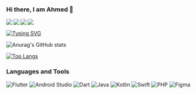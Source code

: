 ### Hi there, I am Ahmed 👋
<img align="left" src="https://img.shields.io/badge/linkedin-%230077B5.svg?style=for-the-badge&logo=linkedin&logoColor=white"/>
<img align="left" src="https://img.shields.io/badge/Gmail-D14836?style=for-the-badge&logo=gmail&logoColor=white"/>

<img align="left" src="https://img.shields.io/badge/Hashnode-2962FF?style=for-the-badge&logo=hashnode&logoColor=white"/>
<img  src="https://img.shields.io/badge/Telegram-2CA5E0?style=for-the-badge&logo=telegram&logoColor=white"/>



[![Typing SVG](https://readme-typing-svg.herokuapp.com?size=30&color=F73370&width=500&height=100&lines=+Flutter+and+Android+developer)](https://git.io/typing-svg)

![Anurag's GitHub stats](https://github-readme-stats.vercel.app/api?username=Ahmedsamiir&show_icons=true&theme=radical)

[![Top Langs](https://github-readme-stats.vercel.app/api/top-langs/?username=Ahmedsamiir&layout=compact)](https://github.com/Ahmedsamiir/github-readme-stats)

### Languages and Tools
![Flutter](https://img.shields.io/badge/Flutter-%2302569B.svg?style=for-the-badge&logo=Flutter&logoColor=white)
![Android Studio](https://img.shields.io/badge/Android%20Studio-3DDC84.svg?style=for-the-badge&logo=android-studio&logoColor=white)
![Dart](https://img.shields.io/badge/dart-%230175C2.svg?style=for-the-badge&logo=dart&logoColor=white)
![Java](https://img.shields.io/badge/java-%23ED8B00.svg?style=for-the-badge&logo=java&logoColor=white)
![Kotlin](https://img.shields.io/badge/kotlin-%230095D5.svg?style=for-the-badge&logo=kotlin&logoColor=white)
![Swift](https://img.shields.io/badge/swift-F54A2A?style=for-the-badge&logo=swift&logoColor=white)
![PHP](https://img.shields.io/badge/php-%23777BB4.svg?style=for-the-badge&logo=php&logoColor=white)
![Figma](https://img.shields.io/badge/figma-%23F24E1E.svg?style=for-the-badge&logo=figma&logoColor=white)
